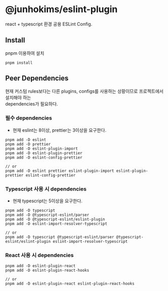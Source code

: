 # @junhokims/eslint-plugin

react + typescript 환경 공용 ESLint Config.

## Install

pnpm 이용하여 설치

```
pnpm install
```

## Peer Dependencies

현재 커스텀 rules보다는 다른 plugins, configs를 사용하는 상황이므로 프로젝트에서 설치해야 하는
<br/>
dependencies가 필요하다.

### 필수 dependencies

- 현재 eslint는 8이상, prettier는 3이상을 요구한다.

```
pnpm add -D eslint 
pnpm add -D prettier
pnpm add -D eslint-plugin-import
pnpm add -D eslint-plugin-prettier
pnpm add -D eslint-config-prettier

// or 
pnpm add -D eslint prettier eslint-plugin-import eslint-plugin-prettier eslint-config-prettier
```


### Typescript 사용 시 dependencies

- 현재 typescript는 5이상을 요구한다.

```
pnpm add -D typescript
pnpm add -D @typescript-eslint/parser
pnpm add -D @typescript-eslint/eslint-plugin 
pnpm add -D eslint-import-resolver-typescript

// or 
pnpm add -D typescript @typescript-eslint/parser @typescript-eslint/eslint-plugin eslint-import-resolver-typescript
```

### React 사용 시 dependencies

```
pnpm add -D eslint-plugin-react
pnpm add -D eslint-plugin-react-hooks

// or 
pnpm add -D eslint-plugin-react eslint-plugin-react-hooks
```